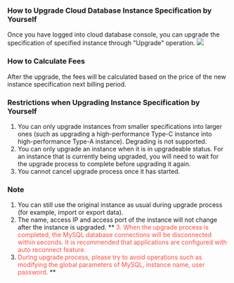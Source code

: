 ### How to Upgrade Cloud Database Instance Specification by Yourself
Once you have logged into cloud database console, you can upgrade the specification of specified instance through "Upgrade" operation.
![ ](//mc.qcloudimg.com/static/img/8061f3b657ebc7fe5c0e3c6f59d92b7c/image.png)

### How to Calculate Fees
After the upgrade, the fees will be calculated based on the price of the new instance specification next billing period.

### Restrictions when Upgrading Instance Specification by Yourself
1. You can only upgrade instances from smaller specifications into larger ones (such as upgrading a high-performance Type-C instance into high-performance Type-A instance). Degrading is not supported.
2. You can only upgrade an instance when it is in upgradeable status. For an instance that is currently being upgraded, you will need to wait for the upgrade process to complete before upgrading it again.
3. You cannot cancel upgrade process once it has started.

### Note
1. You can still use the original instance as usual during upgrade process (for example, import or export data).
2. The name, access IP and access port of the instance will not change after the instance is upgraded.
\*\* <font color="#FE4C40">3. When the upgrade process is completed, the MySQL database connections will be disconnected within seconds. It is recommended that applications are configured with auto reconnect feature.
4. During upgrade process, please try to avoid operations such as modifying the global parameters of MySQL, instance name, user password. </font> \*\*


